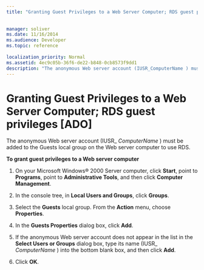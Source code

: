 ```yaml
---
title: "Granting Guest Privileges to a Web Server Computer; RDS guest privileges [ADO]"
 
 
manager: soliver
ms.date: 11/16/2014
ms.audience: Developer
ms.topic: reference
  
localization_priority: Normal
ms.assetid: 4ec9c05b-36f6-de22-b848-0cb8573f9dd1
description: "The anonymous Web server account (IUSR_ComputerName ) must be added to the Guests local group on the Web server computer to use RDS."
---
```


# Granting Guest Privileges to a Web Server Computer; RDS guest privileges [ADO]

The anonymous Web server account (IUSR_ *ComputerName*  ) must be added to the Guests local group on the Web server computer to use RDS. 
  
 **To grant guest privileges to a Web server computer**
  
1. On your Microsoft Windows® 2000 Server computer, click **Start**, point to **Programs**, point to **Administrative Tools**, and then click **Computer Management**. 
    
2. In the console tree, in **Local Users and Groups**, click **Groups**. 
    
3. Select the **Guests** local group. From the **Action** menu, choose **Properties**. 
    
4. In the **Guests Properties** dialog box, click **Add**. 
    
5. If the anonymous Web server account does not appear in the list in the **Select Users or Groups** dialog box, type its name (IUSR_  *ComputerName*  ) into the bottom blank box, and then click **Add**. 
    
6. Click **OK**. 
    

